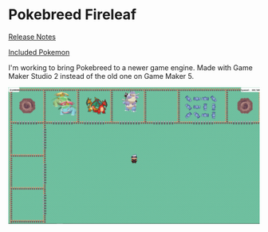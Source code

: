 # Pokebreed Fireleaf

[Release Notes](https://github.com/timeblade0/Pokebreed/blob/004_pokebreed_fireleaf/notes/release_notes/release_notes.txt)

[Included Pokemon](https://github.com/timeblade0/Pokebreed/blob/004_pokebreed_fireleaf/sprites/spr_checklist_gen1_2/0817e9c2-be16-4042-b800-e16c9034949d.png)

I'm working to bring Pokebreed to a newer game engine.
Made with Game Maker Studio 2 instead of the old one on Game Maker 5.

![Screenshot](https://github.com/timeblade0/Pokebreed/blob/004_pokebreed_fireleaf/fireleaf.PNG)
